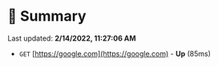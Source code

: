 # 📖 Summary
Last updated: **2/14/2022, 11:27:06 AM**

- `GET` [https://google.com](https://google.com) - **Up** (85ms)
